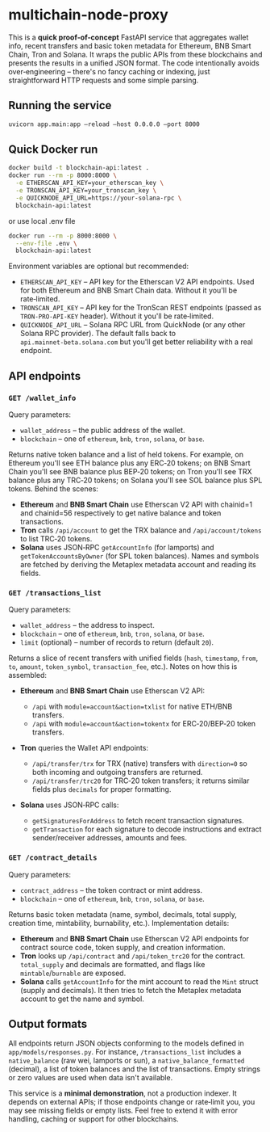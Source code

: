 # multichain-node-proxy
This is a **quick proof‑of‑concept** FastAPI service that aggregates wallet info, recent transfers and basic token metadata for Ethereum, BNB Smart Chain, Tron and Solana.  It wraps the public APIs from these blockchains and presents the results in a unified JSON format.  The code intentionally avoids over‑engineering – there's no fancy caching or indexing, just straightforward HTTP requests and some simple parsing.

## Running the service

```bash
uvicorn app.main:app –reload –host 0.0.0.0 –port 8000
```



## Quick Docker run

```bash
docker build -t blockchain-api:latest .
docker run --rm -p 8000:8000 \
  -e ETHERSCAN_API_KEY=your_etherscan_key \
  -e TRONSCAN_API_KEY=your_tronscan_key \
  -e QUICKNODE_API_URL=https://your-solana-rpc \
  blockchain-api:latest
```

or use local .env file

```bash
docker run --rm -p 8000:8000 \
  --env-file .env \
  blockchain-api:latest
```
Environment variables are optional but recommended:

- `ETHERSCAN_API_KEY` – API key for the Etherscan V2 API endpoints. Used for both Ethereum and BNB Smart Chain data. Without it you'll be rate‑limited.
- `TRONSCAN_API_KEY` – API key for the TronScan REST endpoints (passed as `TRON‑PRO‑API‑KEY` header).  Without it you'll be rate‑limited.
- `QUICKNODE_API_URL` – Solana RPC URL from QuickNode (or any other Solana RPC provider).  The default falls back to `api.mainnet‑beta.solana.com` but you'll get better reliability with a real endpoint.

## API endpoints

### `GET /wallet_info`

Query parameters:

- `wallet_address` – the public address of the wallet.
- `blockchain` – one of `ethereum`, `bnb`, `tron`, `solana`, or `base`.

Returns native token balance and a list of held tokens.  For example, on Ethereum you'll see ETH balance plus any ERC‑20 tokens; on BNB Smart Chain you'll see BNB balance plus BEP‑20 tokens; on Tron you'll see TRX balance plus any TRC‑20 tokens; on Solana you'll see SOL balance plus SPL tokens.  Behind the scenes:

- **Ethereum** and **BNB Smart Chain** use Etherscan V2 API with chainid=1 and chainid=56 respectively to get native balance and token transactions.
- **Tron** calls `/api/account` to get the TRX balance and `/api/account/tokens` to list TRC‑20 tokens.
- **Solana** uses JSON‑RPC `getAccountInfo` (for lamports) and `getTokenAccountsByOwner` (for SPL token balances).  Names and symbols are fetched by deriving the Metaplex metadata account and reading its fields.

### `GET /transactions_list`

Query parameters:

- `wallet_address` – the address to inspect.
- `blockchain` – one of `ethereum`, `bnb`, `tron`, `solana`, or `base`.
- `limit` (optional) – number of records to return (default `20`).

Returns a slice of recent transfers with unified fields (`hash`, `timestamp`, `from`, `to`, `amount`, `token_symbol`, `transaction_fee`, etc.).  Notes on how this is assembled:

- **Ethereum** and **BNB Smart Chain** use Etherscan V2 API:
  - `/api` with `module=account&action=txlist` for native ETH/BNB transfers.
  - `/api` with `module=account&action=tokentx` for ERC‑20/BEP‑20 token transfers.
  
- **Tron** queries the Wallet API endpoints:
  - `/api/transfer/trx` for TRX (native) transfers with `direction=0` so both incoming and outgoing transfers are returned.
  - `/api/transfer/trc20` for TRC‑20 token transfers; it returns similar fields plus `decimals` for proper formatting.

- **Solana** uses JSON‑RPC calls:
  - `getSignaturesForAddress` to fetch recent transaction signatures.
  - `getTransaction` for each signature to decode instructions and extract sender/receiver addresses, amounts and fees.

### `GET /contract_details`

Query parameters:

- `contract_address` – the token contract or mint address.
- `blockchain` – one of `ethereum`, `bnb`, `tron`, `solana`, or `base`.

Returns basic token metadata (name, symbol, decimals, total supply, creation time, mintability, burnability, etc.).  Implementation details:

- **Ethereum** and **BNB Smart Chain** use Etherscan V2 API endpoints for contract source code, token supply, and creation information.
- **Tron** looks up `/api/contract` and `/api/token_trc20` for the contract.  `total_supply` and decimals are formatted, and flags like `mintable`/`burnable` are exposed.
- **Solana** calls `getAccountInfo` for the mint account to read the `Mint` struct (supply and decimals).  It then tries to fetch the Metaplex metadata account to get the name and symbol.

## Output formats

All endpoints return JSON objects conforming to the models defined in `app/models/responses.py`.  For instance, `/transactions_list` includes a `native_balance` (raw wei, lamports or sun), a `native_balance_formatted` (decimal), a list of token balances and the list of transactions.  Empty strings or zero values are used when data isn't available.

This service is a **minimal demonstration**, not a production indexer.  It depends on external APIs; if those endpoints change or rate‑limit you, you may see missing fields or empty lists.  Feel free to extend it with error handling, caching or support for other blockchains.


